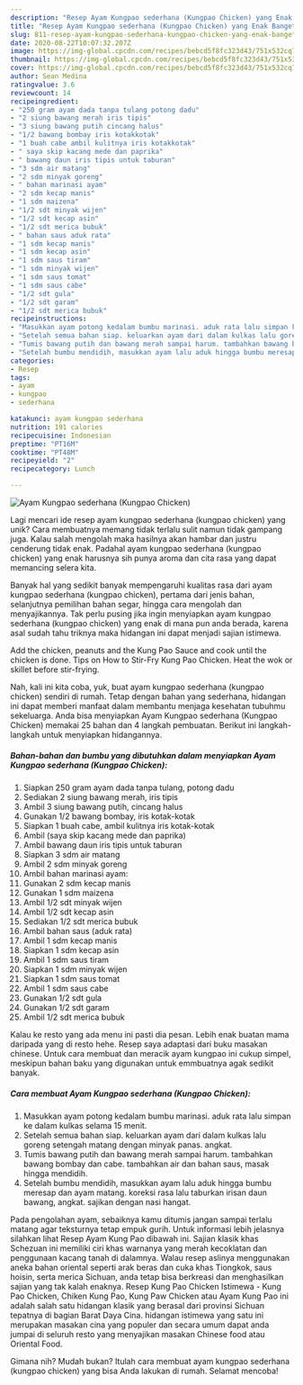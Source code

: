 ```yaml
---
description: "Resep Ayam Kungpao sederhana (Kungpao Chicken) yang Enak Banget"
title: "Resep Ayam Kungpao sederhana (Kungpao Chicken) yang Enak Banget"
slug: 811-resep-ayam-kungpao-sederhana-kungpao-chicken-yang-enak-banget
date: 2020-08-22T10:07:32.207Z
image: https://img-global.cpcdn.com/recipes/bebcd5f8fc323d43/751x532cq70/ayam-kungpao-sederhana-kungpao-chicken-foto-resep-utama.jpg
thumbnail: https://img-global.cpcdn.com/recipes/bebcd5f8fc323d43/751x532cq70/ayam-kungpao-sederhana-kungpao-chicken-foto-resep-utama.jpg
cover: https://img-global.cpcdn.com/recipes/bebcd5f8fc323d43/751x532cq70/ayam-kungpao-sederhana-kungpao-chicken-foto-resep-utama.jpg
author: Sean Medina
ratingvalue: 3.6
reviewcount: 14
recipeingredient:
- "250 gram ayam dada tanpa tulang potong dadu"
- "2 siung bawang merah iris tipis"
- "3 siung bawang putih cincang halus"
- "1/2 bawang bombay iris kotakkotak"
- "1 buah cabe ambil kulitnya iris kotakkotak"
- " saya skip kacang mede dan paprika"
- " bawang daun iris tipis untuk taburan"
- "3 sdm air matang"
- "2 sdm minyak goreng"
- " bahan marinasi ayam"
- "2 sdm kecap manis"
- "1 sdm maizena"
- "1/2 sdt minyak wijen"
- "1/2 sdt kecap asin"
- "1/2 sdt merica bubuk"
- " bahan saus aduk rata"
- "1 sdm kecap manis"
- "1 sdm kecap asin"
- "1 sdm saus tiram"
- "1 sdm minyak wijen"
- "1 sdm saus tomat"
- "1 sdm saus cabe"
- "1/2 sdt gula"
- "1/2 sdt garam"
- "1/2 sdt merica bubuk"
recipeinstructions:
- "Masukkan ayam potong kedalam bumbu marinasi. aduk rata lalu simpan ke dalam kulkas selama 15 menit."
- "Setelah semua bahan siap. keluarkan ayam dari dalam kulkas lalu goreng setengah matang dengan minyak panas. angkat."
- "Tumis bawang putih dan bawang merah sampai harum. tambahkan bawang bombay dan cabe. tambahkan air dan bahan saus, masak hingga mendidih."
- "Setelah bumbu mendidih, masukkan ayam lalu aduk hingga bumbu meresap dan ayam matang. koreksi rasa lalu taburkan irisan daun bawang, angkat. sajikan dengan nasi hangat."
categories:
- Resep
tags:
- ayam
- kungpao
- sederhana

katakunci: ayam kungpao sederhana 
nutrition: 191 calories
recipecuisine: Indonesian
preptime: "PT16M"
cooktime: "PT48M"
recipeyield: "2"
recipecategory: Lunch

---
```



![Ayam Kungpao sederhana (Kungpao Chicken)](https://img-global.cpcdn.com/recipes/bebcd5f8fc323d43/751x532cq70/ayam-kungpao-sederhana-kungpao-chicken-foto-resep-utama.jpg)

Lagi mencari ide resep ayam kungpao sederhana (kungpao chicken) yang unik? Cara membuatnya memang tidak terlalu sulit namun tidak gampang juga. Kalau salah mengolah maka hasilnya akan hambar dan justru cenderung tidak enak. Padahal ayam kungpao sederhana (kungpao chicken) yang enak harusnya sih punya aroma dan cita rasa yang dapat memancing selera kita.

Banyak hal yang sedikit banyak mempengaruhi kualitas rasa dari ayam kungpao sederhana (kungpao chicken), pertama dari jenis bahan, selanjutnya pemilihan bahan segar, hingga cara mengolah dan menyajikannya. Tak perlu pusing jika ingin menyiapkan ayam kungpao sederhana (kungpao chicken) yang enak di mana pun anda berada, karena asal sudah tahu triknya maka hidangan ini dapat menjadi sajian istimewa.

Add the chicken, peanuts and the Kung Pao Sauce and cook until the chicken is done. Tips on How to Stir-Fry Kung Pao Chicken. Heat the wok or skillet before stir-frying.


Nah, kali ini kita coba, yuk, buat ayam kungpao sederhana (kungpao chicken) sendiri di rumah. Tetap dengan bahan yang sederhana, hidangan ini dapat memberi manfaat dalam membantu menjaga kesehatan tubuhmu sekeluarga. Anda bisa menyiapkan Ayam Kungpao sederhana (Kungpao Chicken) memakai 25 bahan dan 4 langkah pembuatan. Berikut ini langkah-langkah untuk menyiapkan hidangannya.

<!--inarticleads1-->

##### Bahan-bahan dan bumbu yang dibutuhkan dalam menyiapkan Ayam Kungpao sederhana (Kungpao Chicken):

1. Siapkan 250 gram ayam dada tanpa tulang, potong dadu
1. Sediakan 2 siung bawang merah, iris tipis
1. Ambil 3 siung bawang putih, cincang halus
1. Gunakan 1/2 bawang bombay, iris kotak-kotak
1. Siapkan 1 buah cabe, ambil kulitnya iris kotak-kotak
1. Ambil  (saya skip kacang mede dan paprika)
1. Ambil  bawang daun iris tipis untuk taburan
1. Siapkan 3 sdm air matang
1. Ambil 2 sdm minyak goreng
1. Ambil  bahan marinasi ayam:
1. Gunakan 2 sdm kecap manis
1. Gunakan 1 sdm maizena
1. Ambil 1/2 sdt minyak wijen
1. Ambil 1/2 sdt kecap asin
1. Sediakan 1/2 sdt merica bubuk
1. Ambil  bahan saus (aduk rata)
1. Ambil 1 sdm kecap manis
1. Siapkan 1 sdm kecap asin
1. Ambil 1 sdm saus tiram
1. Siapkan 1 sdm minyak wijen
1. Siapkan 1 sdm saus tomat
1. Ambil 1 sdm saus cabe
1. Gunakan 1/2 sdt gula
1. Gunakan 1/2 sdt garam
1. Ambil 1/2 sdt merica bubuk


Kalau ke resto yang ada menu ini pasti dia pesan. Lebih enak buatan mama daripada yang di resto hehe. Resep saya adaptasi dari buku masakan chinese. Untuk cara membuat dan meracik ayam kungpao ini cukup simpel, meskipun bahan baku yang digunakan untuk emmbuatnya agak sedikit banyak. 

<!--inarticleads2-->

##### Cara membuat Ayam Kungpao sederhana (Kungpao Chicken):

1. Masukkan ayam potong kedalam bumbu marinasi. aduk rata lalu simpan ke dalam kulkas selama 15 menit.
1. Setelah semua bahan siap. keluarkan ayam dari dalam kulkas lalu goreng setengah matang dengan minyak panas. angkat.
1. Tumis bawang putih dan bawang merah sampai harum. tambahkan bawang bombay dan cabe. tambahkan air dan bahan saus, masak hingga mendidih.
1. Setelah bumbu mendidih, masukkan ayam lalu aduk hingga bumbu meresap dan ayam matang. koreksi rasa lalu taburkan irisan daun bawang, angkat. sajikan dengan nasi hangat.


Pada pengolahan ayam, sebaiknya kamu ditumis jangan sampai terlalu matang agar teksturnya tetap empuk gurih. Untuk informasi lebih jelasnya silahkan lihat Resep Ayam Kung Pao dibawah ini. Sajian klasik khas Schezuan ini memiliki ciri khas warnanya yang merah kecoklatan dan penggunaan kacang tanah di dalamnya. Walau resep aslinya menggunakan aneka bahan oriental seperti arak beras dan cuka khas Tiongkok, saus hoisin, serta merica Sichuan, anda tetap bisa berkreasi dan menghasilkan sajian yang tak kalah enaknya. Resep Kung Pao Chicken Istimewa - Kung Pao Chicken, Chiken Kung Pao, Kung Paw Chicken atau Ayam Kung Pao ini adalah salah satu hidangan klasik yang berasal dari provinsi Sichuan tepatnya di bagian Barat Daya Cina. hidangan istimewa yang satu ini merupakan masakan cina yang populer dan secara umum dapat anda jumpai di seluruh resto yang menyajikan masakan Chinese food atau Oriental Food. 

Gimana nih? Mudah bukan? Itulah cara membuat ayam kungpao sederhana (kungpao chicken) yang bisa Anda lakukan di rumah. Selamat mencoba!
